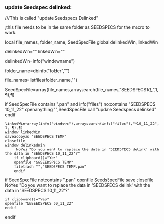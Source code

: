 ### update Seedspec delinked:

///This is called "update Seedspecs Delinked"

;this file needs to be in the same folder as SEEDSPECS for the macro to work.

local file_names, folder_name, SeedSpecFile
global delinkedWin, linkedWin

delinkedWin=""
linkedWin=""

delinkedWin=info("windowname")

folder_name=dbinfo("folder","")

file_names=listfiles(folder_name,"")

SeedSpecFile=array(file_names,arraysearch(file_names,"SEEDSPECS*10_*",1,¶),¶)

if SeedSpecFile contains ".pan" and info("files") notcontains "SEEDSPECS 10_11_22"
    openanything "",SeedSpecFile
    call "update Seedspecs delinked"
endif

    linkedWin=array(info("windows"),arraysearch(info("files"),"*10_11_22", 1, ¶),¶)
    window linkedWin
    saveacopyas "SEEDSPECS TEMP"
    closefile
    window delinkedWin
         NoYes "Do you want to replace the data in 'SEEDSPECS delink' with the data in 'SEEDSPECS 10_11_22'?"
        if clipboard()="Yes"
        openfile "&&SEEDSPECS TEMP"
        filetrash "","SEEDSPECS TEMP.pan"
        endif

if SeedSpecFile notcontains ".pan"
   openfile SeedsSpecFile
   save
   closefile
   NoYes "Do you want to replace the data in 'SEEDSPECS delink' with the data in 'SEEDSPECS 10_11_22'?"

    if clipboard()="Yes"
    openfile "&&SEEDSPECS 10_11_22"
    endif

endif